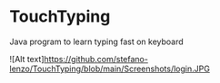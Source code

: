 # TouchTyping
Java program to learn typing fast on keyboard

![Alt text]https://github.com/stefano-lenzo/TouchTyping/blob/main/Screenshots/login.JPG
